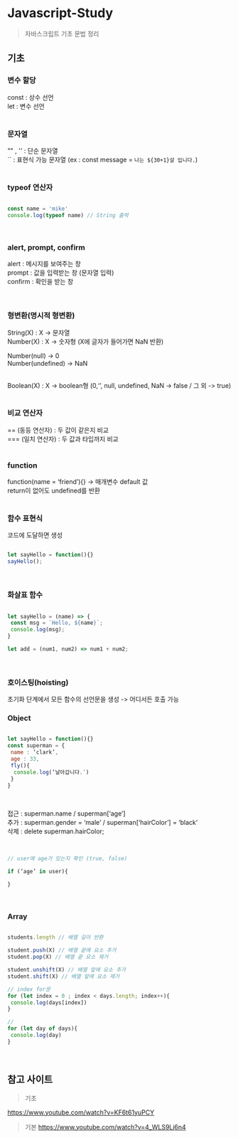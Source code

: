 # Javascript-Study
> 자바스크립트 기초 문법 정리
  
## 기초

### 변수 할당

const : 상수 선언<br>
let : 변수 선언<br>
<br>

### 문자열

"" , '' : 단순 문자열<br>
`` : 표현식 가능 문자열 (ex : const message = `나는 ${30+1}살 입니다.`)<br>
<br>

### typeof 연산자

```javascript

const name = 'mike'
console.log(typeof name) // String 출력
```
<br>

### alert, prompt, confirm

alert : 메시지를 보여주는 창<br>
prompt : 값을 입력받는 창 (문자열 입력)<br>
confirm : 확인을 받는 창<br>

<br>

### 형변환(명시적 형변환)

String(X) :  X -> 문자열<br>
Number(X) : X -> 숫자형 (X에 글자가 들어가면 NaN 반환)<br>

Number(null) -> 0 <br>
Number(undefined) -> NaN<br><br>

Boolean(X) : X -> boolean형 (0,‘’, null, undefined, NaN -> false / 그 외 -> true)<br>
<br>

### 비교 연산자

== (동등 연산자) : 두 값이 같은지 비교<br>
=== (일치 연산자) : 두 값과 타입까지 비교<br>
<br>

### function

function(name = ‘friend’){} -> 매개변수 default 값<br>
return이 없어도 undefined를 반환<br>
<br>

### 함수 표현식

코드에 도달하면 생성<br>

```javascript

let sayHello = function(){}
sayHello();
```
<br>

### 화살표 함수

```javascript

let sayHello = (name) => {
 const msg = `Hello, ${name}`;
 console.log(msg);
}

let add = (num1, num2) => num1 + num2;
```
<br>

### 호이스팅(hoisting)

초기화 단계에서 모든 함수의 선언문을 생성 -> 어디서든 호출 가능
<br>

### Object

```javascript

let sayHello = function(){}
const superman = {
 name : ‘clark’,
 age : 33,
 fly(){
  console.log(‘날아갑니다.’) 
 }
}
```
<br>

접근 : superman.name / superman[‘age’]<br>
추가 : superman.gender = ‘male’ / superman[‘hairColor’] = ‘black’<br>
삭제 : delete superman.hairColor;<br>
<br>

```javascript

// user에 age가 있는지 확인 (true, false)

if (‘age’ in user){

}
```
<br>

### Array

```javascript

students.length // 배열 길이 반환

student.push(X) // 배열 끝에 요소 추가
student.pop(X) // 배열 끝 요소 제거

student.unshift(X) // 배열 앞에 요소 추가
student.shift(X) // 배열 앞에 요소 제거

// index for문
for (let index = 0 ; index < days.length; index++){
 console.log(days[index])
}

// 
for (let day of days){
 console.log(day)
}
```
<br>

## 참고 사이트

> 기초

https://www.youtube.com/watch?v=KF6t61yuPCY <br>

> 기본
https://www.youtube.com/watch?v=4_WLS9Lj6n4 <br>
